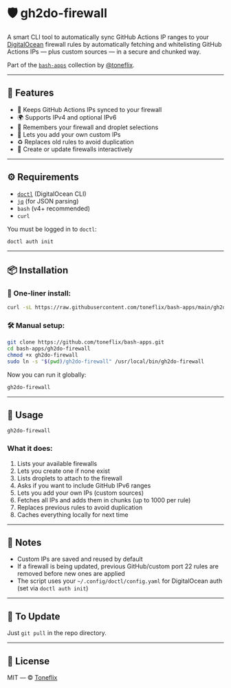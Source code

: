 # 🛡️ gh2do-firewall

A smart CLI tool to automatically sync GitHub Actions IP ranges to your [DigitalOcean](https://www.digitalocean.com/) firewall rules by automatically fetching and whitelisting GitHub Actions IPs — plus custom sources — in a secure and chunked way.

Part of the [`bash-apps`](https://github.com/toneflix/bash-apps) collection by [@toneflix](https://github.com/toneflix).

---

## 🚀 Features

- 🔐 Keeps GitHub Actions IPs synced to your firewall
- 🌍 Supports IPv4 and optional IPv6
- 🧠 Remembers your firewall and droplet selections
- 🧩 Lets you add your own custom IPs
- ♻️ Replaces old rules to avoid duplication
- 🔧 Create or update firewalls interactively

---

## ⚙️ Requirements

- [`doctl`](https://docs.digitalocean.com/reference/doctl/) (DigitalOcean CLI)
- [`jq`](https://stedolan.github.io/jq/) (for JSON parsing)
- `bash` (v4+ recommended)
- `curl`

You must be logged in to `doctl`:

```bash
doctl auth init
```

---

## 📦 Installation

### 🔁 One-liner install:

```bash
curl -sL https://raw.githubusercontent.com/toneflix/bash-apps/main/gh2do-firewall/install.sh | bash
```

### 🛠️ Manual setup:

```bash
git clone https://github.com/toneflix/bash-apps.git
cd bash-apps/gh2do-firewall
chmod +x gh2do-firewall
sudo ln -s "$(pwd)/gh2do-firewall" /usr/local/bin/gh2do-firewall
```

Now you can run it globally:

```bash
gh2do-firewall
```

---

## 🧪 Usage

```bash
gh2do-firewall
```

### What it does:

1. Lists your available firewalls
2. Lets you create one if none exist
3. Lists droplets to attach to the firewall
4. Asks if you want to include GitHub IPv6 ranges
5. Lets you add your own IPs (custom sources)
6. Fetches all IPs and adds them in chunks (up to 1000 per rule)
7. Replaces previous rules to avoid duplication
8. Caches everything locally for next time

---

## 📝 Notes

- Custom IPs are saved and reused by default
- If a firewall is being updated, previous GitHub/custom port 22 rules are removed before new ones are applied
- The script uses your `~/.config/doctl/config.yaml` for DigitalOcean auth (set via `doctl auth init`)

---

## 🔄 To Update

Just `git pull` in the repo directory.

---

## 📄 License

MIT — © [Toneflix](https://github.com/toneflix)

